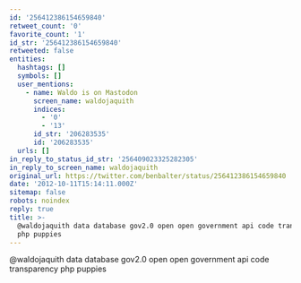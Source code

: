```yaml
---
id: '256412386154659840'
retweet_count: '0'
favorite_count: '1'
id_str: '256412386154659840'
retweeted: false
entities:
  hashtags: []
  symbols: []
  user_mentions:
    - name: Waldo is on Mastodon
      screen_name: waldojaquith
      indices:
        - '0'
        - '13'
      id_str: '206283535'
      id: '206283535'
  urls: []
in_reply_to_status_id_str: '256409023325282305'
in_reply_to_screen_name: waldojaquith
original_url: https://twitter.com/benbalter/status/256412386154659840
date: '2012-10-11T15:14:11.000Z'
sitemap: false
robots: noindex
reply: true
title: >-
  @waldojaquith data database gov2.0 open open government api code transparency
  php puppies
---
```


@waldojaquith data database gov2.0 open open government api code transparency php puppies